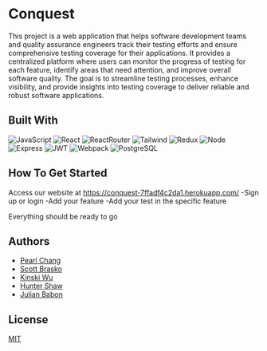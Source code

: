 
# Conquest

This project is a web application that helps software development teams and quality assurance engineers track their testing efforts and ensure comprehensive testing coverage for their applications. It provides a centralized platform where users can monitor the progress of testing for each feature, identify areas that need attention, and improve overall software quality. The goal is to streamline testing processes, enhance visibility, and provide insights into testing coverage to deliver reliable and robust software applications.


## Built With

![JavaScript](https://img.shields.io/badge/-javascript-F7DF1E?style=for-the-badge&logo=javascript&logoColor=black)
![React](https://img.shields.io/badge/-react-white?style=for-the-badge&logo=react&logoColor=blue)
![ReactRouter](https://img.shields.io/badge/-ReactRouter-white?style=for-the-badge&logo=ReactRouter&logoColor=blue)
![Tailwind](https://img.shields.io/badge/Tailwind%20CSS-blue?style=for-the-badge&logo=tailwindcss)
![Redux](https://img.shields.io/badge/Redux-purple?style=for-the-badge&logo=redux&logoColor=black)
![Node](https://img.shields.io/badge/-node-339933?style=for-the-badge&logo=node.js&logoColor=white)
![Express](https://img.shields.io/badge/-Express-000000?style=for-the-badge&logo=express&logoColor=white)
![JWT](https://img.shields.io/badge/JWT-black?style=for-the-badge&logo=jsonwebtokens&logoColor=white)
![Webpack](https://img.shields.io/badge/Webpack-blue?style=for-the-badge&logo=webpack)
![PostgreSQL](https://img.shields.io/badge/PostgreSQL-white?style=for-the-badge&logo=postgresql&logoColor=blue)

## How To Get Started

Access our website at https://conquest-7ffadf4c2da1.herokuapp.com/
-Sign up or login
-Add your feature
-Add your test in the specific feature

Everything should be ready to go

## Authors

- [Pearl Chang](https://github.com/pearlhchang)
- [Scott Brasko](https://github.com/Scott-Brasko)
- [Kinski Wu](https://github.com/kinskiwu)
- [Hunter Shaw](https://github.com/HShaw215)
- [Julian Babon](https://github.com/babonjmc)


## License

[MIT](https://choosealicense.com/licenses/mit/)
